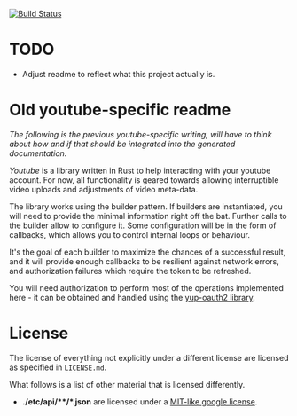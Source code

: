 [![Build Status](https://travis-ci.org/Byron/google-apis-rs.svg?branch=master)](https://travis-ci.org/Byron/google-apis-rs)

# TODO

* Adjust readme to reflect what this project actually is.

# Old youtube-specific readme

*The following is the previous youtube-specific writing, will have to think about how and if that should be integrated into the generated documentation.*

*Youtube* is a library written in Rust to help interacting with your youtube account.
For now, all functionality is geared towards allowing interruptible video uploads
and adjustments of video meta-data.

The library works using the builder pattern. If builders are instantiated, you will need to 
provide the minimal information right off the bat. Further calls to the builder allow 
to configure it. Some configuration will be in the form of callbacks, which allows you to 
control internal loops or behaviour.

It's the goal of each builder to maximize the chances of a successful result, and it will 
provide enough callbacks to be resilient against network errors, and authorization failures 
which require the token to be refreshed.

You will need authorization to perform most of the operations implemented here - it can be obtained
and handled using the [yup-oauth2 library][oauth].


# License

The license of everything not explicitly under a different license are licensed as specified in `LICENSE.md`.

What follows is a list of other material that is licensed differently.

* **./etc/api/\*\*/*.json** are licensed under a [MIT-like google license][google-lic].


[oauth]: https://crates.io/crates/yup-oauth2
[google-lic]: https://github.com/google/google-api-go-client/blob/master/LICENSE